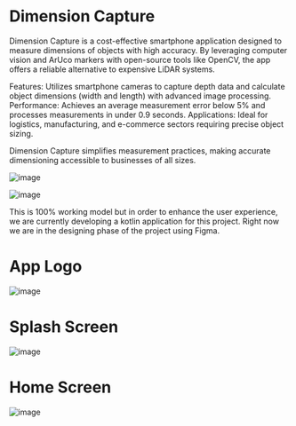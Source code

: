 # Dimension Capture

Dimension Capture is a cost-effective smartphone application designed to measure dimensions of objects with high accuracy. By leveraging computer vision and ArUco markers with open-source tools like OpenCV, the app offers a reliable alternative to expensive LiDAR systems.

Features: Utilizes smartphone cameras to capture depth data and calculate object dimensions (width and length) with advanced image processing.
Performance: Achieves an average measurement error below 5% and processes measurements in under 0.9 seconds.
Applications: Ideal for logistics, manufacturing, and e-commerce sectors requiring precise object sizing.

Dimension Capture simplifies measurement practices, making accurate dimensioning accessible to businesses of all sizes.

![image](https://github.com/user-attachments/assets/a747a97f-1005-4dc3-9242-3f7c821b04cf)

![image](https://github.com/user-attachments/assets/7e3d7383-6e47-45d4-a782-621a0549f919)

This is 100% working model but in order to enhance the user experience, we are currently developing a kotlin application for this project. 
Right now we are in the designing phase of the project using Figma.

# App Logo
![image](https://github.com/user-attachments/assets/b1ed68db-0960-4941-9cad-ff63e0b53c08)

# Splash Screen
![image](https://github.com/user-attachments/assets/988561f4-2afb-4a80-bd49-60d8bfbb22eb)

# Home Screen
![image](https://github.com/user-attachments/assets/95485199-69ca-4fce-9e75-a36a16e5f3c9)
